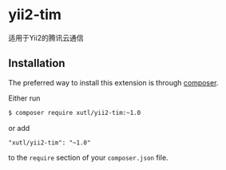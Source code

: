 # yii2-tim
适用于Yii2的腾讯云通信

## Installation

The preferred way to install this extension is through [composer](http://getcomposer.org/download/).

Either run

```bash
$ composer require xutl/yii2-tim:~1.0
```

or add

```
"xutl/yii2-tim": "~1.0"
```

to the `require` section of your `composer.json` file.